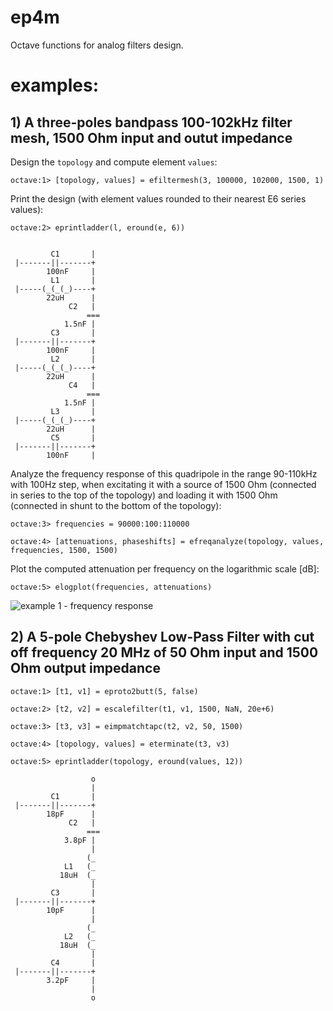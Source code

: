 # ep4m
Octave functions for analog filters design.

# examples:

## 1) A three-poles bandpass 100-102kHz filter mesh, 1500 Ohm input and outut impedance

Design the ```topology``` and compute element ```values```:

```octave:1> [topology, values] = efiltermesh(3, 100000, 102000, 1500, 1)```

Print the design (with element values rounded to their nearest E6 series values):

```octave:2> eprintladder(l, eround(e, 6))```
```

         C1       |
 |-------||-------+
        100nF     |
         L1       |
 |-----(_(_(_)----+
        22uH      |
             C2   |
                 ===
            1.5nF |
         C3       |
 |-------||-------+
        100nF     |
         L2       |
 |-----(_(_(_)----+
        22uH      |
             C4   |
                 ===
            1.5nF |
         L3       |
 |-----(_(_(_)----+
        22uH      |
         C5       |
 |-------||-------+
        100nF     |
```

Analyze the frequency response of this quadripole in the range 90-110kHz with 100Hz step, when excitating it with a source of 1500 Ohm (connected in series to the top of the topology) and loading it with 1500 Ohm (connected in shunt to the bottom of the topology):

```octave:3> frequencies = 90000:100:110000```

```octave:4> [attenuations, phaseshifts] = efreqanalyze(topology, values, frequencies, 1500, 1500)```

Plot the computed attenuation per frequency on the logarithmic scale [dB]:

```octave:5> elogplot(frequencies, attenuations)```

![example 1 - frequency response](ex1.jpg)

## 2) A 5-pole Chebyshev Low-Pass Filter with cut off frequency 20 MHz of 50 Ohm input and 1500 Ohm output impedance

```octave:1> [t1, v1] = eproto2butt(5, false)```

```octave:2> [t2, v2] = escalefilter(t1, v1, 1500, NaN, 20e+6)```

```octave:3> [t3, v3] = eimpmatchtapc(t2, v2, 50, 1500)```

```octave:4> [topology, values] = eterminate(t3, v3)```

```octave:5> eprintladder(topology, eround(values, 12))```

```
                  o
                  |
         C1       |
 |-------||-------+
        18pF      |
             C2   |
                 ===
            3.8pF |
                  |
                 (_
            L1   (_
           18uH  (_
                  |
         C3       |
 |-------||-------+
        10pF      |
                  |
                 (_
            L2   (_
           18uH  (_
                  |
         C4       |
 |-------||-------+
        3.2pF     |
                  |
                  o
```
